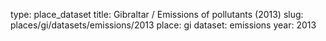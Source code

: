 type: place_dataset
title: Gibraltar / Emissions of pollutants (2013)
slug: places/gi/datasets/emissions/2013
place: gi
dataset: emissions
year: 2013
